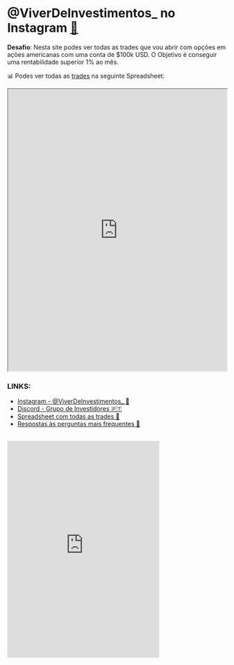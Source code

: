 <br>

# @ViverDeInvestimentos_ no Instagram <a href="https://www.instagram.com/viverdeinvestimentos_/" target="_blank">🔗</a>

**Desafio**: Nesta site podes ver todas as trades que vou abrir com opções em ações americanas com uma conta de $100k USD. O Objetivo é conseguir uma rentabilidade superior 1% ao mês.

📊 Podes ver todas as <a href="https://docs.google.com/spreadsheets/d/170a-fq7Pc1XxwtpfBumxKdZ9QLgExr5dLnvPS4g1_hg/" target="_blank">trades</a> na seguinte Spreadsheet:

<iframe src="https://docs.google.com/spreadsheets/d/170a-fq7Pc1XxwtpfBumxKdZ9QLgExr5dLnvPS4g1_hg/" style="width:100%;height:650px;"></iframe>
<br>

### LINKS:

- <a href="https://www.instagram.com/viverdeinvestimentos_/" target="_blank">Instagram - @ViverDeInvestimentos_ 🔗</a>
- <a href="https://discord.com/invite/BkRRBWdJG2" target="_blank">Discord - Grupo de Investidores 🇵🇹</a>
- <a href="https://docs.google.com/spreadsheets/d/170a-fq7Pc1XxwtpfBumxKdZ9QLgExr5dLnvPS4g1_hg/" target="_blank">Spreadsheet com todas as trades 📝</a>
- <a href="https://docs.google.com/document/d/1z_dtD65isd2-e50LvfJR9oyLEWl3WvblNQyap4FN7YU" target="_blank">Respostas às perguntas mais frequentes 📘</a>

<br>

<iframe src="https://discord.com/widget?id=721457110822420561&theme=dark" width="350" height="500" allowtransparency="true" frameborder="0" sandbox="allow-popups allow-popups-to-escape-sandbox allow-same-origin allow-scripts"></iframe>

<style>header {display: none;} </style>
